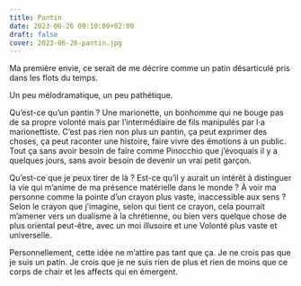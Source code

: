 ```yaml
---
title: Pantin
date: 2023-06-26 09:10:09+02:00
draft: false
cover: 2023-06-26-pantin.jpg
---
```


Ma première envie, ce serait de me décrire comme un patin désarticulé pris dans les flots du temps.

Un peu mélodramatique, un peu pathétique.

Qu’est-ce qu’un pantin ? Une marionette, un bonhomme qui ne bouge pas de sa propre volonté mais par l’intermédiaire de fils manipulés par l·a marionettiste. C’est pas rien non plus un pantin, ça peut exprimer des choses, ça peut raconter une histoire, faire vivre des émotions à un public. Tout ça sans avoir besoin de faire comme Pinocchio que j’évoquais il y a quelques jours, sans avoir besoin de devenir un vrai petit garçon.

Qu’est-ce que je peux tirer de là ? Est-ce qu’il y aurait un intérêt à distinguer la vie qui m’anime de ma présence matérielle dans le monde ? À voir ma personne comme la pointe d’un crayon plus vaste, inaccessible aux sens ? Selon le crayon que j’imagine, selon qui tient ce crayon, cela pourrait m’amener vers un dualisme à la chrétienne, ou bien vers quelque chose de plus oriental peut-être, avec un moi illusoire et une Volonté plus vaste et universelle.

Personnellement, cette idée ne m’attire pas tant que ça. Je ne crois pas que je suis un patin. Je crois que je ne suis rien de plus et rien de moins que ce corps de chair et les affects qui en émergent.
